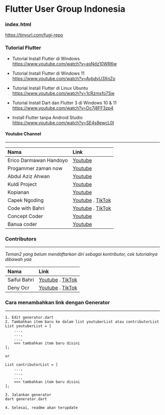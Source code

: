 # Flutter User Group Indonesia

### index.html
https://tinyurl.com/fugi-repo

### Tutorial Flutter
- Tutorial Install Flutter di Windows<br>
https://www.youtube.com/watch?v=asNdz10WR6w

- Tutorial Install Flutter di Windows 11<br>
https://www.youtube.com/watch?v=AybdvU3XnZo

- Tutorial Install Flutter di Linux Ubuntu<br>
https://www.youtube.com/watch?v=1cRzmxfo7Sw

- Tutorial Install Dart dan Flutter 3 di Windows 10 & 11<br>
https://www.youtube.com/watch?v=Dc7j8FF3zp4

- Install Flutter tanpa Android Studio<br>
https://www.youtube.com/watch?v=SE4s8ewcL0I

#### Youtube Channel
---
 <!-- YoutubeChannelGeneratorStart -->
| Nama | Link  |
| :--- | :--- |
| Erico Darmawan Handoyo | [Youtube](https://www.youtube.com/c/EricoDarmawanHandoyo)
| Progammer zaman now | [Youtube](https://www.youtube.com/c/ProgrammerZamanNow)
| Abdul Aziz Ahwan | [Youtube](https://www.youtube.com/c/AbdulAzizAhwanID)
| Kuldi Project | [Youtube](https://www.youtube.com/c/KuldiiProject)
| Kopianan | [Youtube](https://www.youtube.com/c/KopiAnan)
| Capek Ngoding | [Youtube](https://www.youtube.com/c/CapekNgoding)  . [TikTok](https://www.tiktok.com/@codingwithdeny)
| Code with Bahri | [Youtube](https://www.youtube.com/c/SaifulBahri27)  . [TikTok](https://www.tiktok.com/@codewithbahri)
| Concept Coder | [Youtube](https://www.youtube.com/user/saylhendra)
| Banua coder | [Youtube](https://www.youtube.com/channel/UC0SrBwl_lIlvR_wpYcmCG8w)
<!-- YoutubeChannelGeneratorEnd -->

### Contributors
---
<i>Teman2 yang belum mendaftarkan diri sebagai kontributor, cek tutorialnya dibawah yaa </i>
<!-- ContributorGeneratorStart -->
| Nama | Link  |
| :--- | :--- |
| Saiful Bahri | [Youtube](https://www.youtube.com/c/SaifulBahri27)  . [TikTok](https://www.tiktok.com/@codewithbahri)
| Deny Ocr | [Youtube](https://www.youtube.com/c/CapekNgoding)  . [TikTok](https://www.tiktok.com/@codingwithdeny)
<!-- ContributorGeneratorEnd -->

### Cara menambahkan link dengan Generator
---

```
1. Edit generator.dart
2. Tambahkan item baru ke dalam list youtuberList atau contributorList
List youtuberList = [
    ...,
    ...,
    ...,
    <<< tambahkan item baru disini
];

or

List contributorList = [
    ...,
    ...,
    ...,
    <<< tambahkan item baru disini
];

3. Jalankan generator
dart generator.dart

4. Selesai, readme akan terupdate
```